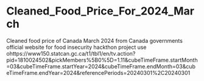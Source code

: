 # Cleaned_Food_Price_For_2024_March
Cleaned food price of Canada March 2024 from Canada governments official website for food insecurity hackthon project use ohttps://www150.statcan.gc.ca/t1/tbl1/en/tv.action?pid=1810024502&pickMembers%5B0%5D=1.11&cubeTimeFrame.startMonth=03&cubeTimeFrame.startYear=2024&cubeTimeFrame.endMonth=03&cubeTimeFrame.endYear=2024&referencePeriods=20240301%2C20240301
